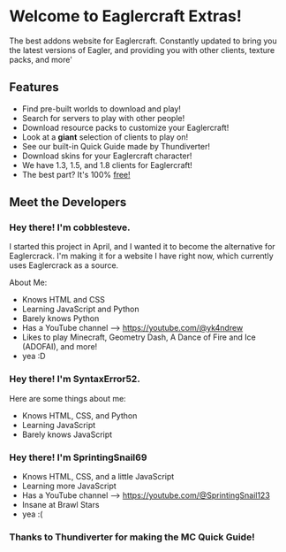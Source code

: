 # Welcome to Eaglercraft Extras!
The best addons website for Eaglercraft. Constantly updated to bring you the latest versions of Eagler, and providing you with other clients, texture packs, and more'
## Features
- Find pre-built worlds to download and play!
- Search for servers to play with other people!
- Download resource packs to customize your Eaglercraft!
- Look at a <b>giant</b> selection of clients to play on!
- See our built-in Quick Guide made by Thundiverter!
- Download skins for your Eaglercraft character!
- We have 1.3, 1.5, and 1.8 clients for Eaglercraft!
- The best part? It's 100% <u>free!</u>

## Meet the Developers

### Hey there! I'm cobblesteve.
I started this project in April, and I wanted it to become the alternative for Eaglercrack.
I'm making it for a website I have right now, which currently uses Eaglercrack as a source.

About Me:
- Knows HTML and CSS
- Learning JavaScript and Python
- Barely knows Python
- Has a YouTube channel --> https://youtube.com/@yk4ndrew
- Likes to play Minecraft, Geometry Dash, A Dance of Fire and Ice (ADOFAI), and more!
- yea :D

### Hey there! I'm SyntaxError52.

Here are some things about me:
- Knows HTML, CSS, and Python
- Learning JavaScript
- Barely knows JavaScript

### Hey there! I'm SprintingSnail69
- Knows HTML, CSS, and a little JavaScript
- Learning more JavaScript
- Has a YouTube channel --> https://youtube.com/@SprintingSnail123
- Insane at Brawl Stars
- yea :(

### Thanks to Thundiverter for making the MC Quick Guide!
